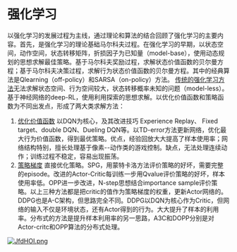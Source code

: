 # 强化学习
以强化学习的发展过程为主线，通过理论和算法的结合回顾了强化学习的主要内容。首先，是强化学习的理论基础马尔科夫过程。在强化学习的早期，以状态空间，动作空间，状态转移矩阵，折损因子为已知量（model-base），使用动态规划的思想求解最佳策略。基于马尔科夫奖励过程，求解状态价值函数的贝尔曼方程；基于马尔科夫决策过程，求解行为状态价值函数的贝尔曼方程。其中的经典算法是Qlearning（off-policy）和SARSA（on-policy）方法。
[传统的强化学习方法](https://github.com/liuyandong1988/RL_MarvoProcess)无法求解状态空间、行为空间较大，状态转移概率未知的问题（model-less）。基于神经网络的deep-RL，使用利用探索的思想求解。以优化价值函数和策略函数为不同出发点，形成了两大类求解方法：

1. [优化价值函数](https://github.com/liuyandong1988/ReinforcementLearning_ValueOpimization)
以DQN为核心，及其改进技巧 Experience Replay、 Fixed target、double DQN、Dueling DQN等。以TD-error方法更新网络，优化最大行为价值函数，得到最优策略。优点，经验回放大大提高了样本使用率；网络结构特别，擅长处理基于像素--动作类的游戏控制。缺点，无法处理连续动作；训练过程不稳定，容易出现振荡。
2. [策略梯度](https://github.com/liuyandong1988/Policy_gradient)
直接优化策略。SPG，用蒙特卡洛方法评价策略的好坏，需要完整的episode。改进的Actor-Critic每训练一步用Qvalue评价策略的好坏，样本使用率低。OPP进一步改进，N-step思想结合importance sample评价策略。以上三种方法都是把critic的值作为策略梯度的权重，更新Actor网络的。DDPG也是A-C架构，但思路完全不同。DDPG以DQN为核心作为Critic，但网络的输入不仅是环境状态，还有Actor得到的行为。大大提升了样本的利用率。分布式的方法是提升样本利用率的另一思路，A3C和DOPP分别是对Actor-critc和OPP算法的分布式处理。

[![JfdHOI.png](https://s1.ax1x.com/2020/04/27/JfdHOI.png)](https://imgchr.com/i/JfdHOI)